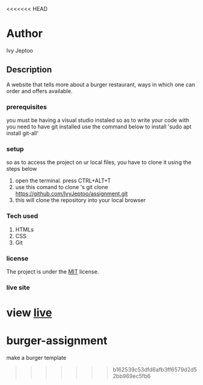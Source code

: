 <<<<<<< HEAD
# Author

Ivy Jeptoo

## Description

A website that tells more about a burger restaurant, ways in which one can order and offers available.

### prerequisites

you must be having a visual studio instaled so as to write your code with
you need to have git installed
use the command below to install
'sudo apt install git-all'

### setup

so as to access the project on ur local files, you have to clone it using the steps below

1. open the terminal. press CTRL+ALT+T
2. use this comand to clone 's git clone https://github.com/IvyJeptoo/assignment.git
3. this will clone the repository into your local browser

### Tech used

1. HTMLs
1. CSS
1. Git

### license

The project is under the [MIT](license) license.

### live site

view [live](https://IvyJeptoo/assignment/)
=======
# burger-assignment
make a burger template
>>>>>>> b162539c53dfd6afb3ff6579d2d52bb969ec5fb6
